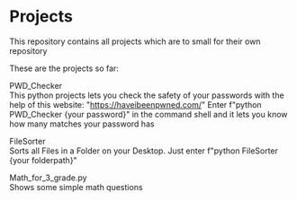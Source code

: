 # Projects
This repository contains all projects which are to small for their own repository

These are the projects so far:

PWD_Checker                                                            
This python projects lets you check the safety of your passwords with the help of this website: "https://haveibeenpwned.com/"
Enter f"python PWD_Checker {your password}" in the command shell and it lets you know how many matches your password has

FileSorter                                                                                                      
Sorts all Files in a Folder on your Desktop. Just enter f"python FileSorter {your folderpath}"

Math_for_3_grade.py                                                                                                     
Shows some simple math questions                                                                                                                                                  
